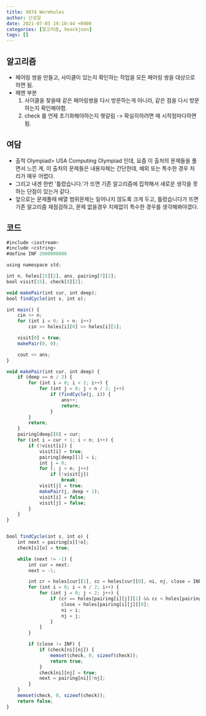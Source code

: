 ```yaml
---
title: 9874 Wormholes
author: 신성일
date: 2021-07-05 19:10:44 +0900
categories: [알고리즘, beackjoon]
tags: []
---
```


## 알고리즘

- 페어링 쌍을 만들고, 사이클이 있는지 확인하는 작업을 모든 페어링 쌍을 대상으로 하면 됨.
- 헤멘 부분
  1. 사이클을 찾을때 같은 페어링쌍을 다시 방문하는게 아니라, 같은 점을 다시 방문하는지 확인해야함.
  2. check 를 언제 초기화해야하는지 헷갈림 -> 확실히하려면 매 시작점마다하면 됨.

## 여담

- 출척 Olympiad> USA Computing Olympiad 인데, 요즘 이 출처의 문제들을 풀면서 느낀 게, 이 출처의 문제들은 내용자체는 간단한데, 예외 또는 특수한 경우 처리가 매우 어렵다.
- 그리고 내겐 한번 '틀렸습니다.'가 뜨면 기존 알고리즘에 집착해서 새로운 생각을 못하는 단점이 있는거 같다.
- 앞으로는 문제풀때 배열 범위문제는 일어나지 않도록 크게 두고, 틀렸습니다가 뜨면 기존 알고리즘 재점검하고, 문제 없을경우 지체없이 특수한 경우를 생각해봐야겠다.

## 코드

```js
#include <iostream>
#include <cstring>
#define INF 2000000000

using namespace std;

int n, holes[15][2], ans, pairing[7][2];
bool visit[15], check[8][2];

void makePair(int cur, int deep);
bool findCycle(int s, int o);

int main() {
	cin >> n;
	for (int i = 0; i < n; i++)
		cin >> holes[i][0] >> holes[i][1];

	visit[0] = true;
	makePair(0, 0);

	cout << ans;
}

void makePair(int cur, int deep) {
	if (deep == n / 2) {
		for (int i = 0; i < 2; i++) {
			for (int j = 0; j < n / 2; j++)
				if (findCycle(j, i)) {
					ans++;
					return;
				}
		}
		return;
	}
	pairing[deep][0] = cur;
	for (int i = cur + 1; i < n; i++) {
		if (!visit[i]) {
			visit[i] = true;
			pairing[deep][1] = i;
			int j = 0;
			for (; j < n; j++)
				if (!visit[j])
					break;
			visit[j] = true;
			makePair(j, deep + 1);
			visit[i] = false;
			visit[j] = false;
		}
	}
}


bool findCycle(int s, int o) {
	int next = pairing[s][!o];
	check[s][o] = true;

	while (next != -1) {
		int cur = next;
		next = -1;

		int cr = holes[cur][1], cc = holes[cur][0], ni, nj, close = INF;
		for (int i = 0; i < n / 2; i++) {
			for (int j = 0; j < 2; j++) {
				if (cr == holes[pairing[i][j]][1] && cc < holes[pairing[i][j]][0] && holes[pairing[i][j]][0] < close) {
					close = holes[pairing[i][j]][0];
					ni = i;
					nj = j;
				}
			}
		}

		if (close != INF) {
			if (check[ni][nj]) {
				memset(check, 0, sizeof(check));
				return true;
			}
			check[ni][nj] = true;
			next = pairing[ni][!nj];
		}
	}
	memset(check, 0, sizeof(check));
	return false;
}
```
